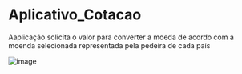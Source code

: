 # Aplicativo_Cotacao
Aaplicação solicita o valor para converter a moeda de acordo com a moenda selecionada representada pela pedeira de cada país

![image](https://github.com/HugoSantosp/Aplicativo_Cotacao/assets/32572028/7bf00c97-bfb9-45b7-8a95-cb4fa18fa0c6)
